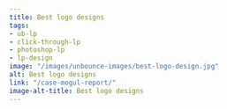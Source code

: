```yaml
---
title: Best logo designs
tags:
- ub-lp
- click-through-lp
- photoshop-lp
- lp-design
image: "/images/unbounce-images/best-logo-design.jpg"
alt: Best logo designs
link: "/case-mogul-report/"
image-alt-title: Best logo designs
---
```



